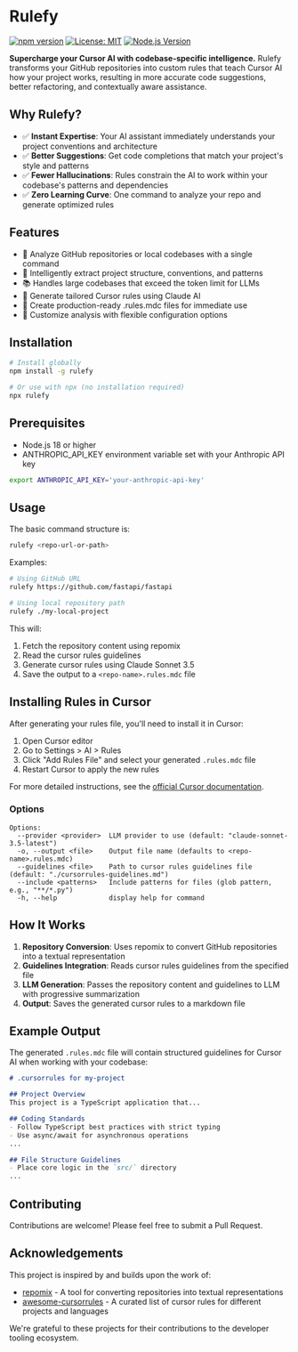 # Rulefy

[![npm version](https://img.shields.io/npm/v/rulefy.svg)](https://www.npmjs.com/package/rulefy)
[![License: MIT](https://img.shields.io/badge/License-MIT-blue.svg)](https://opensource.org/licenses/MIT)
[![Node.js Version](https://img.shields.io/node/v/rulefy.svg)](https://nodejs.org/)

**Supercharge your Cursor AI with codebase-specific intelligence.** Rulefy transforms your GitHub repositories into custom rules that teach Cursor AI how your project works, resulting in more accurate code suggestions, better refactoring, and contextually aware assistance.

## Why Rulefy?

- ✅ **Instant Expertise**: Your AI assistant immediately understands your project conventions and architecture
- ✅ **Better Suggestions**: Get code completions that match your project's style and patterns
- ✅ **Fewer Hallucinations**: Rules constrain the AI to work within your codebase's patterns and dependencies
- ✅ **Zero Learning Curve**: One command to analyze your repo and generate optimized rules


## Features

- 🚀 Analyze GitHub repositories or local codebases with a single command
- 🧩 Intelligently extract project structure, conventions, and patterns
- 📚 Handles large codebases that exceed the token limit for LLMs
- 🤖 Generate tailored Cursor rules using Claude AI
- 📝 Create production-ready .rules.mdc files for immediate use
- 🔧 Customize analysis with flexible configuration options

## Installation

```bash
# Install globally
npm install -g rulefy

# Or use with npx (no installation required)
npx rulefy
```

## Prerequisites

- Node.js 18 or higher
- ANTHROPIC_API_KEY environment variable set with your Anthropic API key

```bash
export ANTHROPIC_API_KEY='your-anthropic-api-key'
```

## Usage

The basic command structure is:

```bash
rulefy <repo-url-or-path>
```

Examples:

```bash
# Using GitHub URL
rulefy https://github.com/fastapi/fastapi

# Using local repository path
rulefy ./my-local-project
```

This will:
1. Fetch the repository content using repomix
2. Read the cursor rules guidelines
3. Generate cursor rules using Claude Sonnet 3.5
4. Save the output to a `<repo-name>.rules.mdc` file


## Installing Rules in Cursor

After generating your rules file, you'll need to install it in Cursor:

1. Open Cursor editor
2. Go to Settings > AI > Rules
3. Click "Add Rules File" and select your generated `.rules.mdc` file
4. Restart Cursor to apply the new rules

For more detailed instructions, see the [official Cursor documentation](https://docs.cursor.com/context/rules-for-ai).

### Options

```
Options:
  --provider <provider>  LLM provider to use (default: "claude-sonnet-3.5-latest")
  -o, --output <file>    Output file name (defaults to <repo-name>.rules.mdc)
  --guidelines <file>    Path to cursor rules guidelines file (default: "./cursorrules-guidelines.md")
  --include <patterns>   Include patterns for files (glob pattern, e.g., "**/*.py")
  -h, --help             display help for command
```

## How It Works

1. **Repository Conversion**: Uses repomix to convert GitHub repositories into a textual representation
2. **Guidelines Integration**: Reads cursor rules guidelines from the specified file
3. **LLM Generation**: Passes the repository content and guidelines to LLM with progressive summarization
4. **Output**: Saves the generated cursor rules to a markdown file

## Example Output

The generated `.rules.mdc` file will contain structured guidelines for Cursor AI when working with your codebase:

```markdown
# .cursorrules for my-project

## Project Overview
This project is a TypeScript application that...

## Coding Standards
- Follow TypeScript best practices with strict typing
- Use async/await for asynchronous operations
...

## File Structure Guidelines
- Place core logic in the `src/` directory
...
```

## Contributing

Contributions are welcome! Please feel free to submit a Pull Request.


## Acknowledgements

This project is inspired by and builds upon the work of:

- [repomix](https://github.com/yamadashy/repomix) - A tool for converting repositories into textual representations
- [awesome-cursorrules](https://github.com/PatrickJS/awesome-cursorrules) - A curated list of cursor rules for different projects and languages

We're grateful to these projects for their contributions to the developer tooling ecosystem.

